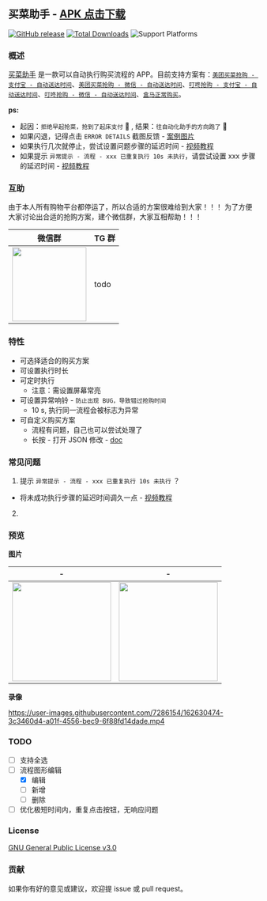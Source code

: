 ## 买菜助手 - [APK 点击下载](https://github.com/universeindream/MaiCaiAssistant/releases/latest/download/app-release.apk)

[![GitHub release](https://img.shields.io/github/v/release/universeindream/MaiCaiAssistant.svg)](https://github.com/universeindream/MaiCaiAssistant/releases) [![Total Downloads](https://img.shields.io/github/downloads/universeindream/MaiCaiAssistant/total.svg)](https://github.com/universeindream/MaiCaiAssistant/releases/latest/download/app-release.apk) ![Support Platforms](https://img.shields.io/badge/platform-android-blue)

### 概述

[买菜助手](https://github.com/universeindream/MaiCaiAssistant) 是一款可以自动执行购买流程的 APP。目前支持方案有：[`美团买菜抢购 - 支付宝 - 自动送达时间`](https://github.com/universeindream/MaiCaiAssistant/wiki/%E7%BE%8E%E5%9B%A2%E4%B9%B0%E8%8F%9C#%E7%BE%8E%E5%9B%A2%E6%8A%A2%E8%B4%AD---%E6%94%AF%E4%BB%98%E5%AE%9D---%E8%87%AA%E5%8A%A8%E9%80%81%E8%BE%BE%E6%97%B6%E9%97%B4)、[`美团买菜抢购 - 微信 - 自动送达时间`](https://github.com/universeindream/MaiCaiAssistant/wiki/%E7%BE%8E%E5%9B%A2%E4%B9%B0%E8%8F%9C#%E7%BE%8E%E5%9B%A2%E6%8A%A2%E8%B4%AD---%E5%BE%AE%E4%BF%A1---%E8%87%AA%E5%8A%A8%E9%80%81%E8%BE%BE%E6%97%B6%E9%97%B4)、[`叮咚抢购 - 支付宝 - 自动送达时间`](https://github.com/universeindream/MaiCaiAssistant/wiki/%E5%8F%AE%E5%92%9A%E4%B9%B0%E8%8F%9C#%E5%8F%AE%E5%92%9A%E6%8A%A2%E8%B4%AD---%E6%94%AF%E4%BB%98%E5%AE%9D---%E8%87%AA%E5%8A%A8%E9%80%81%E8%BE%BE%E6%97%B6%E9%97%B4)、[`叮咚抢购 - 微信 - 自动送达时间`](https://github.com/universeindream/MaiCaiAssistant/wiki/%E5%8F%AE%E5%92%9A%E4%B9%B0%E8%8F%9C#%E5%8F%AE%E5%92%9A%E6%8A%A2%E8%B4%AD---%E5%BE%AE%E4%BF%A1---%E8%87%AA%E5%8A%A8%E9%80%81%E8%BE%BE%E6%97%B6%E9%97%B4)、[`盒马正常购买`](https://github.com/universeindream/MaiCaiAssistant/wiki/%E7%9B%92%E9%A9%AC#%E7%9B%92%E9%A9%AC%E6%AD%A3%E5%B8%B8%E8%B4%AD%E4%B9%B0)。

**ps:**

- 起因：`拒绝早起抢菜，抢到了起床支付` :rofl: , 结果：`往自动化助手的方向跑了` :zany_face:
- 如果闪退，记得点击 `ERROR DETAILS` 截图反馈 - [案例图片](https://user-images.githubusercontent.com/20157750/163066496-df9dafe9-bbbb-4bfd-8acb-1f7254475147.jpg)
- 如果执行几次就停止，尝试设置问题步骤的延迟时间 - [视频教程](https://user-images.githubusercontent.com/7286154/163680965-a64f13ea-9bd7-4033-9c2e-e8f69e288831.mp4)
- 如果提示 `异常提示 - 流程 - xxx 已重复执行 10s 未执行`，请尝试设置 xxx 步骤的延迟时间 - [视频教程](https://user-images.githubusercontent.com/7286154/163680965-a64f13ea-9bd7-4033-9c2e-e8f69e288831.mp4)

### 互助

由于本人所有购物平台都停运了，所以合适的方案很难给到大家！！！
为了方便大家讨论出合适的抢购方案，建个微信群，大家互相帮助！！！

| 微信群 | TG 群 |
| ------------- | ------------- |
| <img src="https://user-images.githubusercontent.com/7286154/163676248-d7a02cf3-cc34-49ae-af50-b3da30b4d76e.png" width="150"> | todo |


### 特性

- 可选择适合的购买方案
- 可设置执行时长
- 可定时执行
   - 注意：需设置屏幕常亮
- 可设置异常响铃 - `防止出现 BUG，导致错过抢购时间`
   - 10 s, 执行同一流程会被标志为异常
- 可自定义购买方案
   - 流程有问题，自己也可以尝试处理了 
   - 长按 -  打开 JSON 修改 - [doc](https://github.com/universeindream/MaiCaiAssistant/wiki/%E6%B5%81%E7%A8%8B%E9%85%8D%E7%BD%AE)

### 常见问题

1. 提示 `异常提示 - 流程 - xxx 已重复执行 10s 未执行` ？

- 将未成功执行步骤的延迟时间调久一点 - [视频教程](https://user-images.githubusercontent.com/7286154/163680965-a64f13ea-9bd7-4033-9c2e-e8f69e288831.mp4)

2. 



### 预览

**图片**

| -  | - |
| ------------- | ------------- |
| <img src="https://user-images.githubusercontent.com/7286154/162630173-52a6101e-77e8-44ac-8645-a84e370f58f1.png" width="200" >  | <img src="https://user-images.githubusercontent.com/7286154/162630225-2f3df5c2-3d6f-4ea5-ab37-30136b5ec515.png" width="200" > |


**录像**


https://user-images.githubusercontent.com/7286154/162630474-3c3460d4-a01f-4556-bec9-6f88fd14dade.mp4


### TODO

- [ ] 支持全选
- [ ] 流程图形编辑
   - [x] 编辑
   - [ ] 新增
   - [ ] 删除
- [ ] 优化极短时间内，重复点击按钮，无响应问题

### License

[GNU General Public License v3.0](https://github.com/universeindream/MaiCaiAssistant/blob/main/LICENSE)


### 贡献

如果你有好的意见或建议，欢迎提 issue 或 pull request。
